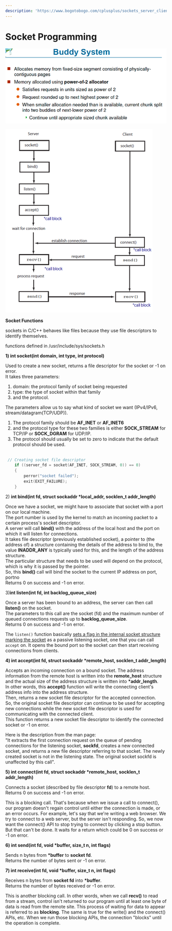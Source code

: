 ```yaml
---
description: 'https://www.bogotobogo.com/cplusplus/sockets_server_client.php'
---
```


# Socket Programming

![](../.gitbook/assets/image%20%2895%29.png)



![](../.gitbook/assets/image%20%283%29.png)

**Socket Functions**

sockets in C/C++ behaves like files because they use file descriptors to identify themselves.

functions defined in /usr/include/sys/sockets.h



**1\) int socket\(int domain, int type, int protocol\)**

Used to create a new socket, returns a file descriptor for the socket or -1 on error.  
It takes three parameters:  


1. domain: the protocol family of socket being requested
2. type: the type of socket within that family
3. and the protocol.

  
The parameters allow us to say what kind of socket we want \(IPv4/IPv6, stream/datagram\(TCP/UDP\)\).  


1. The protocol family should be **AF\_INET** or **AF\_INET6**
2. and the protocol type for these two families is either **SOCK\_STREAM** for TCP/IP or **SOCK\_DGRAM** for UDP/IP.
3. The protocol should usually be set to zero to indicate that the default protocol should be used.

```cpp

 // Creating socket file descriptor 
    if ((server_fd = socket(AF_INET, SOCK_STREAM, 0)) == 0) 
    { 
        perror("socket failed"); 
        exit(EXIT_FAILURE); 
    } 
```

2\) **int bind\(int fd, struct sockaddr \*local\_addr, socklen\_t addr\_length\)**

Once we have a socket, we might have to associate that socket with a port on our local machine.  
The port number is used by the kernel to match an incoming packet to a certain process's socket descriptor.  
A server will call **bind\(\)** with the address of the local host and the port on which it will listen for connections.  
It takes file descriptor \(previously established socket\), a pointer to \(the address of\) a structure containing the details of the address to bind to, the value **INADDR\_ANY** is typically used for this, and the length of the address structure.  
The particular structure that needs to be used will depend on the protocol, which is why it is passed by the pointer.  
So, this **bind\(\)** call will bind the socket to the current IP address on port, portno  
Returns 0 on success and -1 on error.

3\)**int listen\(int fd, int backlog\_queue\_size\)**

Once a server has been bound to an address, the server can then call **listen\(\)** on the socket.  
The parameters to this call are the socket \(fd\) and the maximum number of queued connections requests up to **backlog\_queue\_size**.  
Returns 0 on success and -1 on error.

The `listen()` function basically [sets a flag in the internal socket structure marking the socket](https://stackoverflow.com/questions/34073871/socket-programming-whats-the-difference-between-listen-and-accept) as a passive listening socket, one that you can call `accept` on. It opens the bound port so the socket can then start receiving connections from clients.

**4\) int accept\(int fd, struct sockaddr \*remote\_host, socklen\_t addr\_length\)**

Accepts an incoming connection on a bound socket. The address information from the remote host is written into the **remote\_host** structure and the actual size of the address structure is written into **\*addr\_length**.  
In other words, this **accept\(\)** function will write the connecting client's address info into the address structure.  
Then, returns a new socket file descriptor for the accepted connection.  
So, the original socket file descriptor can continue to be used for accepting new connections while the new socket file descriptor is used for communicating with the connected client.  
This function returns a new socket file descriptor to identify the connected socket or -1 on error.

Here is the description from the man page:  
"It extracts the first connection request on the queue of pending connections for the listening socket, **sockfd**, creates a new connected socket, and returns a new file descriptor referring to that socket. The newly created socket is not in the listening state. The original socket sockfd is unaffected by this call".

**5\) int connect\(int fd, struct sockaddr \*remote\_host, socklen\_t addr\_length\)**

Connects a socket \(described by file descriptor **fd**\) to a remote host.  
Returns 0 on success and -1 on error.

This is a blocking call. That's because when we issue a call to connect\(\), our program doesn't regain control until either the connection is made, or an error occurs. For example, let's say that we're writing a web browser. We try to connect to a web server, but the server isn't responding. So, we now want the connect\(\) API to stop trying to connect by clicking a stop button. But that can't be done. It waits for a return which could be 0 on success or -1 on error.

**6\) int send\(int fd, void \*buffer, size\_t n, int flags\)**

Sends n bytes from **\*buffer** to **socket fd**.  
Returns the number of bytes sent or -1 on error.

**7\) int receive\(int fd, void \*buffer, size\_t n, int flags\)**

Receives n bytes from **socket fd** into **\*buffer**.  
Returns the number of bytes received or -1 on error.

This is another blocking call. In other words, when we call **recv\(\)** to read from a stream, control isn't returned to our program until at least one byte of data is read from the remote site. This process of waiting for data to appear is referred to as **blocking**. The same is true for the write\(\) and the connect\(\) APIs, etc. When we run those blocking APIs, the connection "blocks" until the operation is complete.

